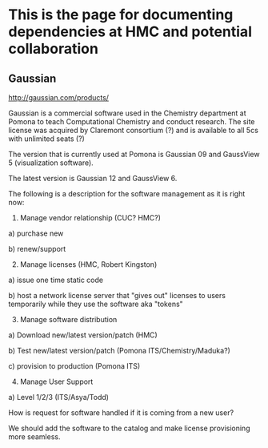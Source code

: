 # This is the page for documenting dependencies at HMC and potential collaboration

## Gaussian

http://gaussian.com/products/

Gaussian is a commercial software used in the Chemistry department at Pomona to teach Computational Chemistry and conduct research.
The site license was acquired by Claremont consortium (?) and is available to all 5cs with unlimited seats (?)

The version that is currently used at Pomona is Gaussian 09 and GaussView 5 (visualization software).

The latest version is Gaussian 12 and GaussView 6.

The following is a description for the software management as it is right now:

1) Manage vendor relationship (CUC? HMC?)

  a) purchase new
  
  b) renew/support
  
2) Manage licenses (HMC, Robert Kingston)

  a) issue one time static code
  
  b) host a network license server that "gives out" licenses to users temporarily while they use the software aka "tokens"
  
3) Manage software distribution

  a) Download new/latest version/patch (HMC)
  
  b) Test new/latest version/patch (Pomona ITS/Chemistry/Maduka?)
  
  c) provision to production (Pomona ITS)
  
4) Manage User Support

  a) Level 1/2/3 (ITS/Asya/Todd)
  
  
How is request for software handled if it is coming from a new user?


We should add the software to the catalog and make license provisioning more seamless.
  
  
